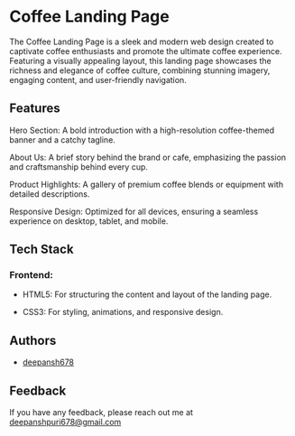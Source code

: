 
# Coffee Landing Page

The Coffee Landing Page is a sleek and modern web design created to captivate coffee enthusiasts and promote the ultimate coffee experience. Featuring a visually appealing layout, this landing page showcases the richness and elegance of coffee culture, combining stunning imagery, engaging content, and user-friendly navigation.

## Features

Hero Section: A bold introduction with a high-resolution coffee-themed banner and a catchy tagline.

About Us: A brief story behind the brand or cafe, emphasizing the passion and craftsmanship behind every cup.

Product Highlights: A gallery of premium coffee blends or equipment with detailed descriptions.

Responsive Design: Optimized for all devices, ensuring a seamless experience on desktop, tablet, and mobile.
## Tech Stack

 ### Frontend:

- HTML5: For structuring the content and layout of the landing page.

- CSS3: For styling, animations, and responsive design.


## Authors

- [deepansh678](https://github.com/Deepansh678)


## Feedback

If you have any feedback, please reach out me at deepanshpuri678@gmail.com

